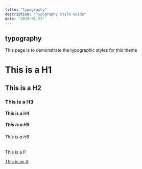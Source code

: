 ```yaml
---
title: "typography"
description: "Typography Style Guide"
date: "2019-01-22"
---
```


## typography

This page is to demonstrate the typographic styles for this theme

# This is a H1
## This is a H2
### This is a H3
#### This is a H4
##### This is a H5
###### This is a H6

This is a P

[This is an A](#)
